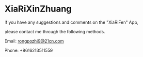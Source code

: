 # XiaRiXinZhuang
If you have any suggestions and comments on the "XiaRiFen" App, 

please contact me through the following methods.

Email: rongpozhi9@21cn.com

Phone: +8616213511559

